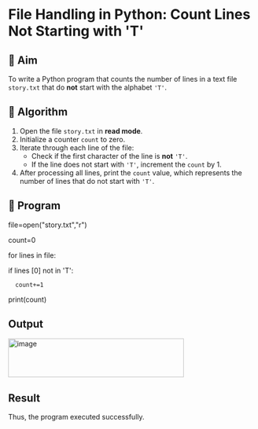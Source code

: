 # File Handling in Python: Count Lines Not Starting with 'T'

## 🎯 Aim
To write a Python program that counts the number of lines in a text file `story.txt` that do **not** start with the alphabet `'T'`.

## 🧠 Algorithm
1. Open the file `story.txt` in **read mode**.
2. Initialize a counter `count` to zero.
3. Iterate through each line of the file:
   - Check if the first character of the line is **not** `'T'`.
   - If the line does not start with `'T'`, increment the `count` by 1.
4. After processing all lines, print the `count` value, which represents the number of lines that do not start with `'T'`.

## 🧾 Program
file=open("story.txt","r") 

count=0 

for lines in file: 

   if lines [0] not in 'T': 
   
      count+=1 
      
print(count)

## Output

<img width="357" height="79" alt="image" src="https://github.com/user-attachments/assets/e9893a9a-8066-4f62-9e6c-f1676d27817c" />

## Result
Thus, the program executed successfully.
